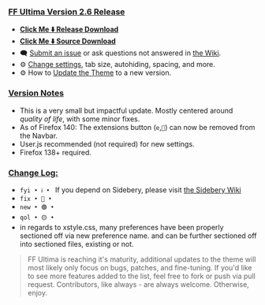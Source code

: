 ### <ins> FF Ultima Version 2.6 Release
- **[Click Me ⬇️ Release Download](https://github.com/soulhotel/FF-ULTIMA/releases/download/2.6/ffultima2.6.zip)**
- **[Click Me ⬇️ Source Download](https://github.com/soulhotel/FF-ULTIMA/archive/refs/heads/main.zip)**
- 🗨️ [Submit an issue](https://github.com/soulhotel/FF-ULTIMA/issues/new/choose) or ask questions not answered in [the Wiki](https://github.com/soulhotel/FF-ULTIMA/wiki).
- ⚙️ [Change settings](https://github.com/soulhotel/FF-ULTIMA/wiki/Settings), tab size, autohiding, spacing, and more.
- ⚙️ How to [Update the Theme](https://github.com/soulhotel/FF-ULTIMA/wiki/How-to-Update-the-Theme) to a new version.
  
### <ins> Version Notes
- This is a very small but impactful update. Mostly centered around *quality of life*, with some minor fixes.
- As of Firefox 140: The extensions button (`e`,`🧩`) can now be removed from the Navbar.
- User.js recommended (not required) for new settings.
- Firefox 138+ required.

### <ins> Change Log:
- `fyi • ℹ️ • ` If you depend on Sidebery, please visit [the Sidebery Wiki](https://github.com/soulhotel/FF-ULTIMA/wiki/Sidebery-Configuration)
- `fix • 🔴 • ` 
- `new • 🟢 • `
- `qol • 🟡 • `
- in regards to xstyle.css, many preferences have been properly sectioned off via new preference name. and can be further sectioned off into sectioned files, existing or not.

> FF Ultima is reaching it's maturity, additional updates to the theme will most likely only focus on bugs, patches, and fine-tuning. If you'd like to see more features added to the list, feel free to fork or push via pull request. Contributors, like always - are always welcome. Otherwise, enjoy.
